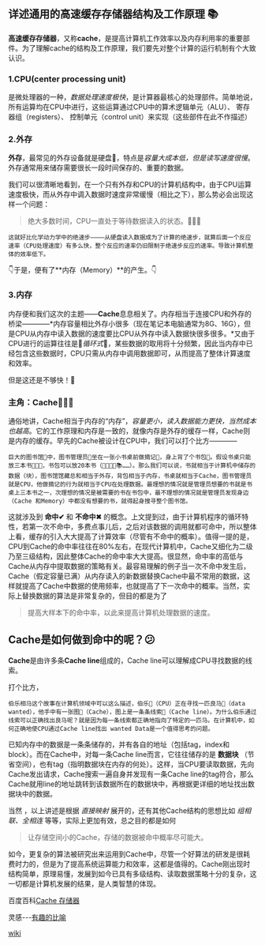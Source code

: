 ## 详述通用的高速缓存存储器结构及工作原理 :books:

  **高速缓存存储器**，又称**cache**，是提高计算机工作效率以及内存利用率的重要部件。为了理解cache的结构及工作原理，我们要先对整个计算的运行机制有个大致认识。

### 1.CPU(center processing unit)

  是微处理器的一种，*数据处理速度极快*，是计算器最核心的处理部件。简单地说，所有运算均在CPU中进行，这些运算通过CPU中的算术逻辑单元（ALU）、
寄存器组（registers）、
控制单元（control unit）来实现（这些部件在此不作描述）

### 2.外存

  **外存**，最常见的外存设备就是硬盘💽，特点是*容量大成本低，但是读写速度很慢*。外存通常用来储存需要很长一段时间保存的、重要的数据。

  我们可以很清晰地看到，在一个只有外存和CPU的计算机结构中，由于CPU运算速度极快，而从外存中调入数据时速度非常缓慢（相比之下），那么势必会出现这样一个问题：
  >绝大多数时间，CPU一直处于等待数据读入的状态。🐌🐌🐌

`这就好比化学动力学中的绝速步————从硬盘读入数据成为了计算的绝速步，就算后面一个反应速率（CPU处理速度）有多么快，整个反应的速率仍旧限制于绝速步反应的速率。导致计算机整体的效率低下。`

👇于是，便有了**内存（Memory）**的产生。👇

### 3.内存

  内存便和我们这次的主题——**Cache**息息相关了。内存相当于连接CPU和外存的桥梁————*内存容量相比外存小很多（现在笔记本电脑通常为8G、16G），但是CPU从内存中读入数据的速度要比CPU从外存中读入数据快很多很多。*又由于CPU进行的运算往往是🔄*循环式*🔄，某些数据的取用将十分频繁，因此当内存中已经包含这些数据时，CPU只需从内存中调用数据即可，从而提高了整体计算速度和效率。

  但是这还是不够快！🙈

 ### 主角：Cache👏👏👏

  通俗地讲，Cache相当于内存的“内存”，*容量更小，读入数据能力更快，当然成本也越高*。它的工作原理和内存是一致的，就像内存是外存的缓存一样，Cache则是内存的缓存。早先的Cache被设计在CPU中，我们可以打个比方————

  ```巨大的图书馆🏢中，图书管理员🙋坐在一张小书桌前做摘记📝，身上背了个书包🎒。假设书桌只能放三本书📖📗📘，书包可以放20本书（📖📗📘📙📚……）。那么我们可以说，书就相当于计算机中储存的数据（块），图书馆馆藏总和相当于外存，背包相当于内存，书桌就相当于Cache，图书管理员就是CPU，他做摘记的行为就相当于CPU在处理数据。最理想的情况就是管理员想要的书就是书桌上三本书之一，次理想的情况是被需要的书在书包中，最不理想的情况就是管理员发现身边（Cache 和Memory）中都没有想要的书，就得起身搜寻整个图书馆。```

  这就涉及到  **命中✔** 和 **不命中✖**  的概念。上文提到过，由于计算机程序的循环特性，若第一次不命中，多费点事儿后，之后对该数据的调用就都可命中，所以整体上看，缓存的引入大大提高了计算效率（尽管有不命中的概率）。值得一提的是，CPU到Cache的命中率往往在80%左右，在现代计算机中，Cache又细化为二级乃至三级结构，因此整体Cache的命中率大大提高。很显然，命中率的高低与Cache从内存中提取数据的策略有关。最容易理解的例子当一次不命中发生后，Cache（假定容量已满）从内存读入的新数据替换Cache中最不常用的数据，这样就提高了Cache中数据的使用频率，也就提高了下一次命中的概率。当然，实际上替换数据的算法是非常复杂的，但目的都是为了
>提高大样本下的命中率，以此来提高计算机处理数据的速度。

## Cache是如何做到命中的呢？:confused:

  **Cache**是由许多条**Cache line**组成的，Cache line可以理解成CPU寻找数据的线索。

  打个比方，

  ```伯乐相马这个故事在计算机领域中可以这么描述，伯乐🎅（CPU）正在寻找一匹良马🐎（data wanted），他手中有一张图📜（Cache），图上是一条条线索🔑（Cache line）。为什么伯乐通过线索可以正确找出良马呢？就是因为每一条线索都正确地指向了特定的一匹马。在计算机中，如何正确地使CPU通过Cache line找出 wanted Data是一个值得思考的问题。```


  已知内存中的数据是一条条储存的，并有各自的地址（包括tag，index和block）。而在Cache中，对每一条Cache line而言，它往往储存的是 **数据块** （节省空间），也有tag（指明数据块在内存的何处）。这样，当CPU要读取数据，先向Cache发出请求，Cache搜索一遍自身并发现有一条Cache line的tag符合，那么Cache就用line的地址跳转到该数据所在的数据块中，再根据更详细的地址找出数据块中的数据。

  当然 ，以上讲述是根据 *直接映射* 展开的，还有其他Cache结构的思想比如 *组相联、全相连* 等等，实际上更加有效，总之目的都是如何

  >让存储空间小的Cache，存储的数据被命中概率尽可能大。

  如今，更复杂的算法被研究出来运用到Cache中，尽管一个好算法的研发是很耗费时力的，但是为了提高系统运算能力和效率，这都是值得的。Cache刚出现时结构简单，原理易懂，发展到如今已具有多级结构、读取数据策略十分的复杂，这一切都是计算机发展的结果，是人类智慧的体现。

百度百科[Cache 存储器](https://baike.baidu.com/item/CACHE存储器/12789048?fr=aladdin)

灵感---[有趣的比喻](https://blog.csdn.net/strongwangjiawei/article/details/8205358)

[wiki](http://www.baike.com/wiki/缓存&prd=so_1_doc)
